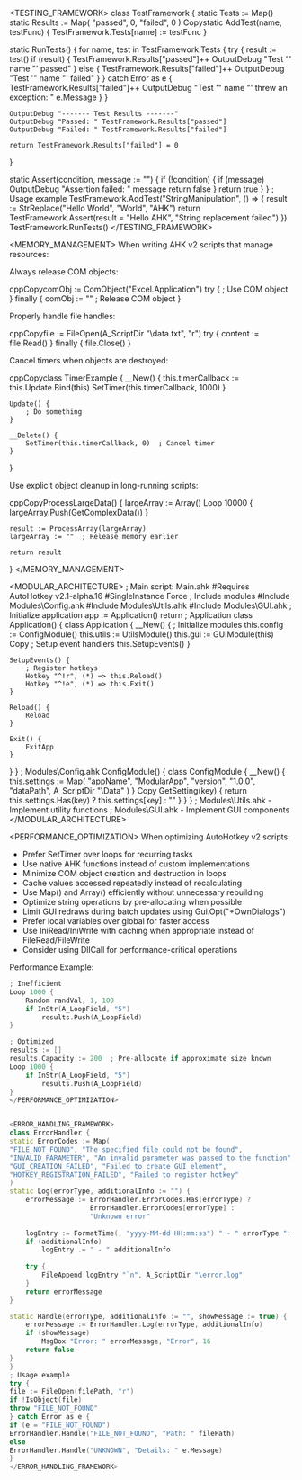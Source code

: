 <TESTING_FRAMEWORK>
class TestFramework {
static Tests := Map()
static Results := Map(
"passed", 0,
"failed", 0
)
Copystatic AddTest(name, testFunc) {
    TestFramework.Tests[name] := testFunc
}

static RunTests() {
    for name, test in TestFramework.Tests {
        try {
            result := test()
            if (result) {
                TestFramework.Results["passed"]++
                OutputDebug "Test '" name "' passed"
            } else {
                TestFramework.Results["failed"]++
                OutputDebug "Test '" name "' failed"
            }
        } catch Error as e {
            TestFramework.Results["failed"]++
            OutputDebug "Test '" name "' threw an exception: " e.Message
        }
    }
    
    OutputDebug "------- Test Results -------"
    OutputDebug "Passed: " TestFramework.Results["passed"]
    OutputDebug "Failed: " TestFramework.Results["failed"]
    
    return TestFramework.Results["failed"] = 0
}

static Assert(condition, message := "") {
    if (!condition) {
        if (message)
            OutputDebug "Assertion failed: " message
        return false
    }
    return true
}
}
; Usage example
TestFramework.AddTest("StringManipulation", () => {
result := StrReplace("Hello World", "World", "AHK")
return TestFramework.Assert(result = "Hello AHK", "String replacement failed")
})
TestFramework.RunTests()
</TESTING_FRAMEWORK>

<MEMORY_MANAGEMENT>
When writing AHK v2 scripts that manage resources:

Always release COM objects:

cppCopycomObj := ComObject("Excel.Application")
try {
    ; Use COM object
} finally {
    comObj := ""  ; Release COM object
}

Properly handle file handles:

cppCopyfile := FileOpen(A_ScriptDir "\data.txt", "r")
try {
    content := file.Read()
} finally {
    file.Close()
}

Cancel timers when objects are destroyed:

cppCopyclass TimerExample {
    __New() {
        this.timerCallback := this.Update.Bind(this)
        SetTimer(this.timerCallback, 1000)
    }
    
    Update() {
        ; Do something
    }
    
    __Delete() {
        SetTimer(this.timerCallback, 0)  ; Cancel timer
    }
}

Use explicit object cleanup in long-running scripts:

cppCopyProcessLargeData() {
    largeArray := Array()
    Loop 10000 {
        largeArray.Push(GetComplexData())
    }
    
    result := ProcessArray(largeArray)
    largeArray := ""  ; Release memory earlier
    
    return result
}
</MEMORY_MANAGEMENT>

<MODULAR_ARCHITECTURE>
; Main script: Main.ahk
#Requires AutoHotkey v2.1-alpha.16
#SingleInstance Force
; Include modules
#Include Modules\Config.ahk
#Include Modules\Utils.ahk
#Include Modules\GUI.ahk
; Initialize application
app := Application()
return
; Application class
Application() {
class Application {
__New() {
; Initialize modules
this.config := ConfigModule()
this.utils := UtilsModule()
this.gui := GUIModule(this)
Copy        ; Setup event handlers
        this.SetupEvents()
    }
    
    SetupEvents() {
        ; Register hotkeys
        Hotkey "^!r", (*) => this.Reload()
        Hotkey "^!e", (*) => this.Exit()
    }
    
    Reload() {
        Reload
    }
    
    Exit() {
        ExitApp
    }
}
}
; Modules\Config.ahk
ConfigModule() {
class ConfigModule {
__New() {
this.settings := Map(
"appName", "ModularApp",
"version", "1.0.0",
"dataPath", A_ScriptDir "\Data"
)
}
Copy    GetSetting(key) {
        return this.settings.Has(key) ? this.settings[key] : ""
    }
}
}
; Modules\Utils.ahk - Implement utility functions
; Modules\GUI.ahk - Implement GUI components
</MODULAR_ARCHITECTURE>


<PERFORMANCE_OPTIMIZATION>
When optimizing AutoHotkey v2 scripts:

- Prefer SetTimer over loops for recurring tasks
- Use native AHK functions instead of custom implementations
- Minimize COM object creation and destruction in loops
- Cache values accessed repeatedly instead of recalculating
- Use Map() and Array() efficiently without unnecessary rebuilding
- Optimize string operations by pre-allocating when possible
- Limit GUI redraws during batch updates using Gui.Opt("+OwnDialogs")
- Prefer local variables over global for faster access
- Use IniRead/IniWrite with caching when appropriate instead of FileRead/FileWrite
- Consider using DllCall for performance-critical operations

Performance Example:
```cpp
; Inefficient
Loop 1000 {
    Random randVal, 1, 100
    if InStr(A_LoopField, "5")
        results.Push(A_LoopField)
}

; Optimized
results := []
results.Capacity := 200  ; Pre-allocate if approximate size known
Loop 1000 {
    if InStr(A_LoopField, "5")
        results.Push(A_LoopField)
}
</PERFORMANCE_OPTIMIZATION>


<ERROR_HANDLING_FRAMEWORK>
class ErrorHandler {
static ErrorCodes := Map(
"FILE_NOT_FOUND", "The specified file could not be found",
"INVALID_PARAMETER", "An invalid parameter was passed to the function",
"GUI_CREATION_FAILED", "Failed to create GUI element",
"HOTKEY_REGISTRATION_FAILED", "Failed to register hotkey"
)
static Log(errorType, additionalInfo := "") {
    errorMessage := ErrorHandler.ErrorCodes.Has(errorType) ? 
                    ErrorHandler.ErrorCodes[errorType] : 
                    "Unknown error"
    
    logEntry := FormatTime(, "yyyy-MM-dd HH:mm:ss") " - " errorType ": " errorMessage
    if (additionalInfo)
        logEntry .= " - " additionalInfo
        
    try {
        FileAppend logEntry "`n", A_ScriptDir "\error.log"
    }
    return errorMessage
}

static Handle(errorType, additionalInfo := "", showMessage := true) {
    errorMessage := ErrorHandler.Log(errorType, additionalInfo)
    if (showMessage)
        MsgBox "Error: " errorMessage, "Error", 16
    return false
}
}
; Usage example
try {
file := FileOpen(filePath, "r")
if !IsObject(file)
throw "FILE_NOT_FOUND"
} catch Error as e {
if (e = "FILE_NOT_FOUND")
ErrorHandler.Handle("FILE_NOT_FOUND", "Path: " filePath)
else
ErrorHandler.Handle("UNKNOWN", "Details: " e.Message)
}
</ERROR_HANDLING_FRAMEWORK>
